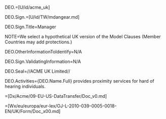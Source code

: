DEO.=[U/id/acme_uk]

DEO.Sign.=[U/id/TW/mdangear.md]

DEO.Sign.Title=Manager

NOTE=We select a hypothetical UK version of the Model Clauses (Member Countries may add protections.)

DEO.OtherInformationToIdentify=N/A

DEO.Sign.ValidatingInformation=N/A

DEO.Seal=//ACME UK Limited//

DEO.Activities={DEO.Name.Full} provides proximity services for hard of hearing individuals.

=[Dx/Acme/09-EU-US-DataTransfer/Doc_v0.md]

=[Wx/eu/europa/eur-lex/OJ-L-2010-039-0005-0018-EN/UK/Form/Doc_x00.md]